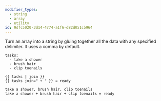 ```yaml
---
modifier_types:
  - string
  - array
  - utility
id: 9dfc5020-3d14-4774-a1f6-d82d051cb964
---
```

Turn an array into a string by gluing together all the data with any specified delimiter. It uses a comma by default.

```.language-yaml
tasks:
  - take a shower
  - brush hair
  - clip toenails
```

```
{{ tasks | join }}
{{ tasks join=" + " }} = ready
```

```.language-output
take a shower, brush hair, clip toenails
take a shower + brush hair + clip toenails = ready
```

